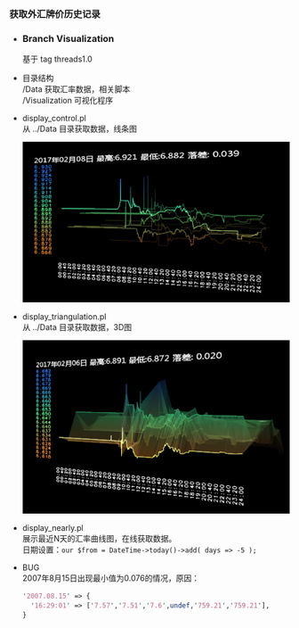 ### 获取外汇牌价历史记录  

* ### Branch Visualization  
  基于 tag threads1.0  

* 目录结构  
  /Data 获取汇率数据，相关脚本  
  /Visualization 可视化程序  

* display_control.pl  
  从 ../Data 目录获取数据，线条图  

  ![](./Visualization/snap02.png)  

* display_triangulation.pl  
  从 ../Data 目录获取数据，3D图  
  
  ![](./Visualization/snap01.png)  

* display_nearly.pl  
  展示最近N天的汇率曲线图，在线获取数据。  
  日期设置：`our $from = DateTime->today()->add( days => -5 );`  

* BUG  
  2007年8月15日出现最小值为0.076的情况，原因：  
  ```perl
  '2007.08.15' => {
    '16:29:01' => ['7.57','7.51','7.6',undef,'759.21','759.21'],
  }
  ```
